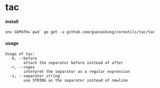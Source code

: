 # tac

#### install
```
env GOPATH=`pwd` go get -u github.com/guonaihong/coreutils/tac/tac
```

#### usage
```console
Usage of tac:
  -b, --before
    	attach the separator before instead of after
  -r, --regex
    	interpret the separator as a regular expression
  -s, --separator string
    	use STRING as the separator instead of newline
```
